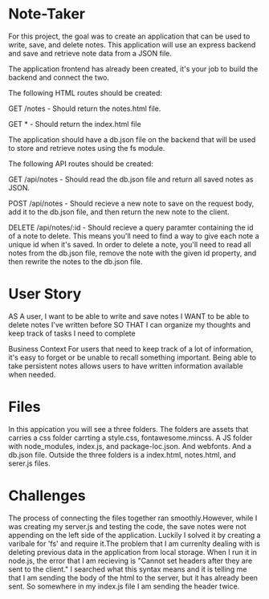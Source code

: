 # Note-Taker
For this project, the goal was to create an application that can be used to write, save, and delete notes. This application will use an express backend and save and retrieve note data from a JSON file.

The application frontend has already been created, it's your job to build the backend and connect the two.

The following HTML routes should be created:

GET /notes - Should return the notes.html file.

GET * - Should return the index.html file

The application should have a db.json file on the backend that will be used to store and retrieve notes using the fs module.

The following API routes should be created:

GET /api/notes - Should read the db.json file and return all saved notes as JSON.

POST /api/notes - Should recieve a new note to save on the request body, add it to the db.json file, and then return the new note to the client.

DELETE /api/notes/:id - Should recieve a query paramter containing the id of a note to delete. This means you'll need to find a way to give each note a unique id when it's saved. In order to delete a note, you'll need to read all notes from the db.json file, remove the note with the given id property, and then rewrite the notes to the db.json file.

# User Story 
AS A user, I want to be able to write and save notes I WANT to be able to delete notes I've written before SO THAT I can organize my thoughts and keep track of tasks I need to complete

Business Context For users that need to keep track of a lot of information, it's easy to forget or be unable to recall something important. Being able to take persistent notes allows users to have written information available when needed.

# Files

In this appication you will see a three folders. The folders are assets that carries a  css folder carrting a style.css, fontawesome.mincss. A JS folder with node_modules, index.js, and package-loc.json. And webfonts. And a db.json file. Outside the three folders is a index.html, notes.html, and serer.js files.

# Challenges
The process of connecting the files together ran smoothly.However, while I was creating my server.js and testing the code, the save notes were not appending on the left side of the application. Luckily I solved it by creating a varibale for 'fs' and require it.The problem that I am currenlty dealing with is deleting previous data in the application from local storage. When I run it in node.js, the error that I am recieving is "Cannot set headers after they are sent to the client." I searched what this syntax means and it is telling me that I am sending the body of the html to the server, but it has already been sent. So somewhere in my index.js file I am sending the header twice. 
